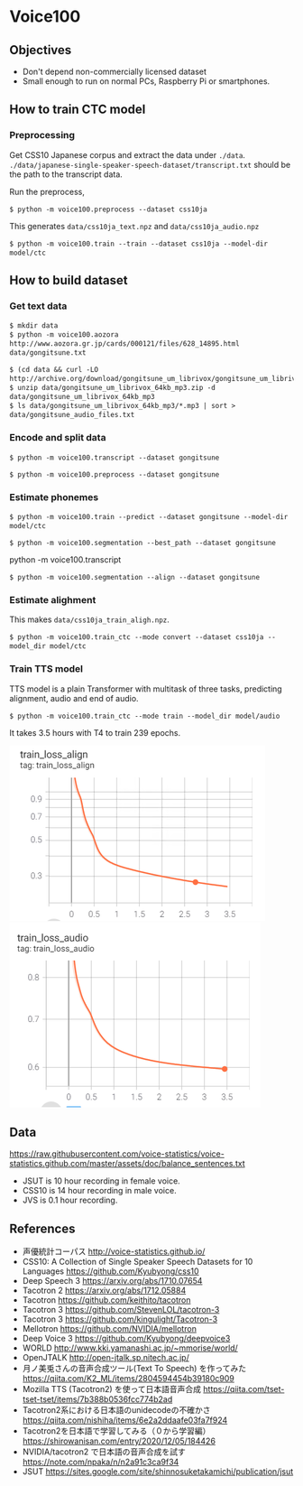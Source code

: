 # Voice100

## Objectives

- Don't depend non-commercially licensed dataset
- Small enough to run on normal PCs, Raspberry Pi or smartphones.

## How to train CTC model

### Preprocessing

Get CSS10 Japanese corpus and extract the data under `./data`.
`./data/japanese-single-speaker-speech-dataset/transcript.txt` should be
the path to the transcript data.

Run the preprocess,

```
$ python -m voice100.preprocess --dataset css10ja
```

This generates `data/css10ja_text.npz` and `data/css10ja_audio.npz`

```
$ python -m voice100.train --train --dataset css10ja --model-dir model/ctc
```

## How to build dataset

### Get text data

```
$ mkdir data
$ python -m voice100.aozora http://www.aozora.gr.jp/cards/000121/files/628_14895.html data/gongitsune.txt
```

```
$ (cd data && curl -LO http://archive.org/download/gongitsune_um_librivox/gongitsune_um_librivox_64kb_mp3.zip)
$ unzip data/gongitsune_um_librivox_64kb_mp3.zip -d data/gongitsune_um_librivox_64kb_mp3
$ ls data/gongitsune_um_librivox_64kb_mp3/*.mp3 | sort > data/gongitsune_audio_files.txt
```

### Encode and split data

```
$ python -m voice100.transcript --dataset gongitsune
```

```
$ python -m voice100.preprocess --dataset gongitsune
```

### Estimate phonemes

```
$ python -m voice100.train --predict --dataset gongitsune --model-dir model/ctc
```

```
$ python -m voice100.segmentation --best_path --dataset gongitsune
```

python -m voice100.transcript

```
$ python -m voice100.segmentation --align --dataset gongitsune  
```

### Estimate alighment

This makes `data/css10ja_train_aligh.npz`.

```
$ python -m voice100.train_ctc --mode convert --dataset css10ja --model_dir model/ctc
```

### Train TTS model

TTS model is a plain Transformer with multitask of three tasks,
predicting alignment, audio and end of audio.

```
$ python -m voice100.train_ctc --mode train --model_dir model/audio
```

It takes 3.5 hours with T4 to train 239 epochs.

![train_loss_align](./docs/train_loss_align.png)
![train_loss_audio](./docs/train_loss_audio.png)

## Data

https://raw.githubusercontent.com/voice-statistics/voice-statistics.github.com/master/assets/doc/balance_sentences.txt

- JSUT is 10 hour recording in female voice.
- CSS10 is 14 hour recording in male voice.
- JVS is 0.1 hour recording.

## References

- 声優統計コーパス http://voice-statistics.github.io/
- CSS10: A Collection of Single Speaker Speech Datasets for 10 Languages https://github.com/Kyubyong/css10
- Deep Speech 3 https://arxiv.org/abs/1710.07654
- Tacotron 2 https://arxiv.org/abs/1712.05884
- Tacotron https://github.com/keithito/tacotron
- Tacotron 3 https://github.com/StevenLOL/tacotron-3
- Tacotron 3 https://github.com/kingulight/Tacotron-3
- Mellotron https://github.com/NVIDIA/mellotron
- Deep Voice 3 https://github.com/Kyubyong/deepvoice3
- WORLD http://www.kki.yamanashi.ac.jp/~mmorise/world/
- OpenJTALK http://open-jtalk.sp.nitech.ac.jp/
- 月ノ美兎さんの音声合成ツール(Text To Speech) を作ってみた https://qiita.com/K2_ML/items/2804594454b39180c909
- Mozilla TTS (Tacotron2) を使って日本語音声合成 https://qiita.com/tset-tset-tset/items/7b388b0536fcc774b2ad
- Tacotron2系における日本語のunidecodeの不確かさ https://qiita.com/nishiha/items/6e2a2ddaafe03fa7f924
- Tacotron2を日本語で学習してみる（０から学習編） https://shirowanisan.com/entry/2020/12/05/184426
- NVIDIA/tacotron2 で日本語の音声合成を試す https://note.com/npaka/n/n2a91c3ca9f34
- JSUT https://sites.google.com/site/shinnosuketakamichi/publication/jsut